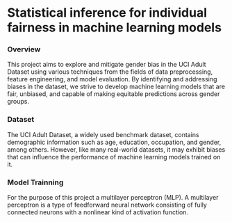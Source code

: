 # Statistical inference for individual fairness in machine learning models

### Overview 
This project aims to explore and mitigate gender bias in the UCI Adult Dataset using various techniques from the fields of data preprocessing, feature engineering, and model evaluation. By identifying and addressing biases in the dataset, we strive to develop machine learning models that are fair, unbiased, and capable of making equitable predictions across gender groups.


### Dataset
The UCI Adult Dataset, a widely used benchmark dataset, contains demographic information such as age, education, occupation, and gender, among others. However, like many real-world datasets, it may exhibit biases that can influence the performance of machine learning models trained on it.


### Model Trainning 
For the purpose of this project a multilayer perceptron (MLP). A multilayer perceptron is a type of feedforward neural network consisting of fully connected neurons with a nonlinear kind of activation function.
